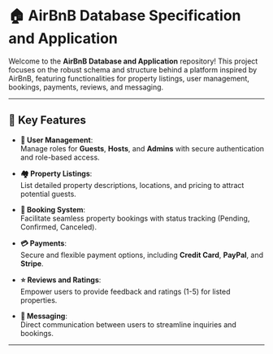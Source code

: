 # 🏠 AirBnB Database Specification and Application

Welcome to the **AirBnB Database and Application** repository! This project focuses on the robust schema and structure behind a platform inspired by AirBnB, featuring functionalities for property listings, user management, bookings, payments, reviews, and messaging.

---

## 🌟 Key Features

- **👤 User Management**:  
  Manage roles for **Guests**, **Hosts**, and **Admins** with secure authentication and role-based access.

- **🏘️ Property Listings**:  
  List detailed property descriptions, locations, and pricing to attract potential guests.

- **📅 Booking System**:  
  Facilitate seamless property bookings with status tracking (Pending, Confirmed, Canceled).

- **💳 Payments**:  
  Secure and flexible payment options, including **Credit Card**, **PayPal**, and **Stripe**.

- **⭐ Reviews and Ratings**:  
  Empower users to provide feedback and ratings (1-5) for listed properties.

- **📩 Messaging**:  
  Direct communication between users to streamline inquiries and bookings.

---
